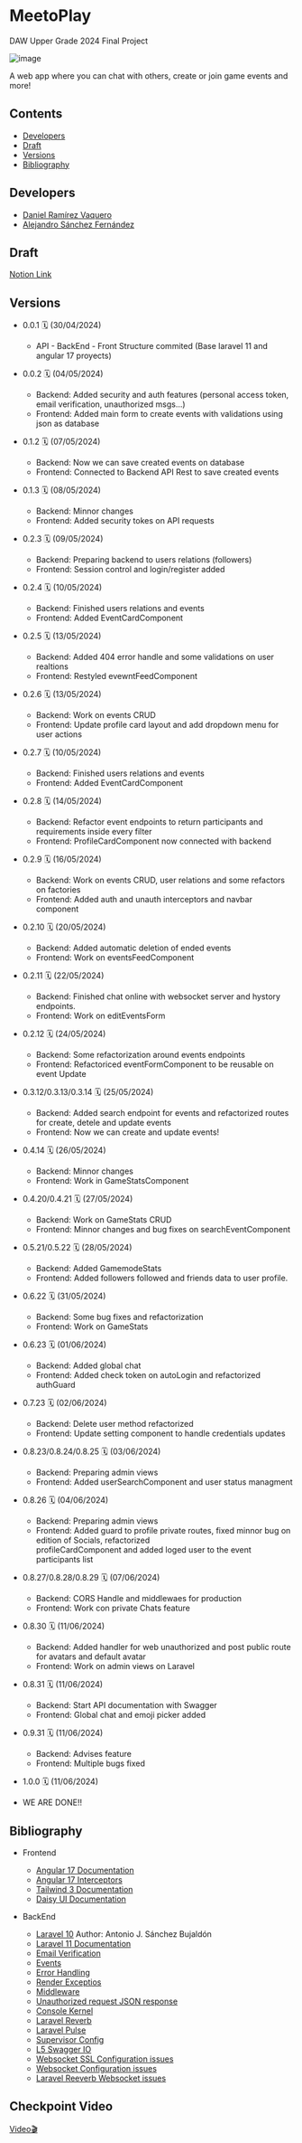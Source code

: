 # MeetoPlay

DAW Upper Grade 2024 Final Project



![image](https://github.com/Alexiiius/MeetoPlay/assets/26854412/7a41a8bf-471a-489c-a758-9cb2c618f999)


A web app where you can chat with others, create or join game events and more!


## Contents

- [Developers](#developers)
- [Draft](#draft)
- [Versions](#versions)
- [Bibliography](#bibliography)

## Developers

- [Daniel Ramírez Vaquero](https://github.com/DaniRamirezVaquero)
- [Alejandro Sánchez Fernández](https://github.com/Alexiiius)

## Draft

[Notion Link](https://abrasive-hero-fc5.notion.site/Ante-Proyecto-38e379f81d054bee9f4d5a9adf676640?pvs=4)

## Versions
- 0.0.1 🗓️ (30/04/2024) 
  - API - BackEnd - Front Structure commited (Base laravel 11 and angular 17 proyects)
    
- 0.0.2 🗓️ (04/05/2024) 
  - Backend: Added security and auth features (personal access token, email verification, unauthorized msgs...)
  - Frontend: Added main form to create events with validations using json as database
    
- 0.1.2 🗓️ (07/05/2024) 
  - Backend: Now we can save created events on database
  - Frontend: Connected to Backend API Rest to save created events
    
- 0.1.3 🗓️ (08/05/2024) 
  - Backend: Minnor changes
  - Frontend: Added security tokes on API requests

- 0.2.3 🗓️ (09/05/2024) 
  - Backend: Preparing backend to users relations (followers)
  - Frontend: Session control and login/register added
  
- 0.2.4 🗓️ (10/05/2024)
    - Backend: Finished users relations and events
    - Frontend: Added EventCardComponent
 
- 0.2.5 🗓️ (13/05/2024)
    - Backend: Added 404 error handle and some validations on user realtions
    - Frontend: Restyled evewntFeedComponent

- 0.2.6 🗓️ (13/05/2024)
    - Backend: Work on events CRUD
    - Frontend: Update profile card layout and add dropdown menu for user actions
 
- 0.2.7 🗓️ (10/05/2024)
    - Backend: Finished users relations and events
    - Frontend: Added EventCardComponent

- 0.2.8 🗓️ (14/05/2024)
    - Backend: Refactor event endpoints to return participants and requirements inside every filter
    - Frontend: ProfileCardComponent now connected with backend
 
- 0.2.9 🗓️ (16/05/2024)
    - Backend: Work on events CRUD, user relations and some refactors on factories
    - Frontend: Added auth and unauth interceptors and navbar component

- 0.2.10 🗓️ (20/05/2024)
    - Backend: Added automatic deletion of ended events
    - Frontend: Work on eventsFeedComponent
 
- 0.2.11 🗓️ (22/05/2024)
    - Backend: Finished chat online with websocket server and hystory endpoints.
    - Frontend: Work on editEventsForm
 
- 0.2.12 🗓️ (24/05/2024)
  - Backend: Some refactorization around events endpoints 
  - Frontend: Refactoriced eventFormComponent to be reusable on event Update
 
- 0.3.12/0.3.13/0.3.14 🗓️ (25/05/2024)
  - Backend: Added search endpoint for events and refactorized routes for create, detele and update events
  - Frontend: Now we can create and update events!
 
- 0.4.14 🗓️ (26/05/2024)
  - Backend: Minnor changes
  - Frontend: Work in GameStatsComponent
 
- 0.4.20/0.4.21 🗓️ (27/05/2024)
  - Backend: Work on GameStats CRUD
  - Frontend: Minnor changes and bug fixes on searchEventComponent

- 0.5.21/0.5.22 🗓️ (28/05/2024)
  - Backend: Added GamemodeStats
  - Frontend: Added followers followed and friends data to user profile.
 
- 0.6.22 🗓️ (31/05/2024)
  - Backend: Some bug fixes and refactorization
  - Frontend: Work on GameStats

- 0.6.23 🗓️ (01/06/2024)
  - Backend: Added global chat
  - Frontend: Added check token on autoLogin and refactorized authGuard

- 0.7.23 🗓️ (02/06/2024)
  - Backend: Delete user method refactorized
  - Frontend: Update setting component to handle credentials updates

- 0.8.23/0.8.24/0.8.25 🗓️ (03/06/2024)
  - Backend: Preparing admin views
  - Frontend: Added userSearchComponent and user status managment

- 0.8.26 🗓️ (04/06/2024)
  - Backend: Preparing admin views
  - Frontend: Added guard to profile private routes, fixed minnor bug on edition of Socials, refactorized       
              profileCardComponent and added loged user to the event participants list

- 0.8.27/0.8.28/0.8.29 🗓️ (07/06/2024)
  - Backend: CORS Handle and middlewaes for production
  - Frontend: Work con private Chats feature

- 0.8.30 🗓️ (11/06/2024)
  - Backend: Added handler for web unauthorized and post public route for avatars and default avatar
  - Frontend: Work on admin views on Laravel
 
- 0.8.31 🗓️ (11/06/2024)
  - Backend: Start API documentation with Swagger
  - Frontend: Global chat and emoji picker added
    
- 0.9.31 🗓️ (11/06/2024)
  - Backend: Advises feature
  - Frontend: Multiple bugs fixed
 
- 1.0.0 🗓️ (11/06/2024)
 - WE ARE DONE!!
  
## Bibliography
- Frontend
  - [Angular 17 Documentation](https://angular.dev/overview)
  - [Angular 17 Interceptors](https://medium.com/@mohsinogen/angular-17-http-interceptors-guide-417e7c8ffada)
  - [Tailwind 3 Documentation](https://tailwindcss.com/docs)
  - [Daisy UI Documentation](https://daisyui.com/docs)
  
- BackEnd
  - [Laravel 10](https://docs.google.com/document/d/11o66V_6gooL5eodWQqh5A8usfJYtiiO_u6D4t4kuhWc/edit#heading=h.lq8wkgqychh3) Author: Antonio J. Sánchez Bujaldón
  - [Laravel 11 Documentation](https://laravel.com/docs/11.x/releases)
  - [Email Verification](https://laravel.com/docs/11.x/verification)
  - [Events](https://laravel.com/docs/11.x/events)
  - [Error Handling](https://laravel.com/docs/11.x/errors)
  - [Render Exceptios](https://laravel.com/docs/11.x/errors#renderable-exceptions)
  - [Middleware](https://laravel.com/docs/11.x/middleware)
  - [Unauthorized request JSON response](https://laracasts.com/discuss/channels/laravel/laravel-11-api-unauthorized-requests-redirects-to-login-page?page=1&replyId=930192)
  - [Console Kernel](https://rezakhademix.medium.com/laravel-11-no-http-kernel-no-casts-no-console-kernel-721c62adb6ef)
  - [Laravel Reverb](https://laravel.com/docs/11.x/reverb)
  - [Laravel Pulse](https://laravel.com/docs/11.x/pulse)
  - [Supervisor Config](https://laravel.com/docs/11.x/queues#supervisor-configuration)
  - [L5 Swagger IO](https://github.com/DarkaOnLine/L5-Swagger?tab=readme-ov-file)
  - [Websocket SSL Configuration issues](https://github.com/beyondcode/laravel-websockets/issues/1143)
  - [Websocket Configuration issues](https://github.com/laravel/reverb/issues/177)
  - [Laravel Reeverb Websocket issues](https://github.com/laravel/reverb/issues/107)

## Checkpoint Video
  [Video🎬](https://drive.google.com/file/d/1F81V0F58sIDZHxnyY5XTL2U2HFycFt-Y/view?usp=sharing)
